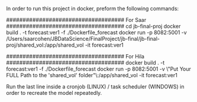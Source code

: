 In order to run this project in docker, preform the following commands:

####################################
            For Saar
####################################
cd jb-final-proj
docker build . -t forecast:ver1 -f ./Dockerfile_forecast
docker run -p 8082:5001 -v /Users/saarcohen/JBDataScience/FinalProject/jb-final/jb-final-proj/shared_vol:/app/shared_vol -it forecast:ver1

####################################
            For Hila
####################################
docker build . -t forecast:ver1 -f ./Dockerfile_forecast
docker run -p 8082:5001 -v \\"Put Your FULL Path to the 'shared_vol' folder"\\:/app/shared_vol -it forecast:ver1



Run the last line inside a cronjob (LINUX) / task scheduler (WINDOWS) in order to recreate the model repeatedly.
